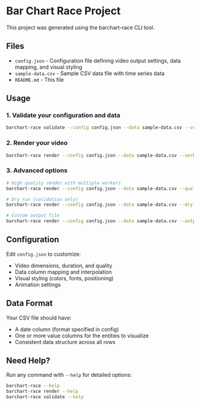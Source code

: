 # Bar Chart Race Project

This project was generated using the barchart-race CLI tool.

## Files

- `config.json` - Configuration file defining video output settings, data mapping, and visual styling
- `sample-data.csv` - Sample CSV data file with time series data
- `README.md` - This file

## Usage

### 1. Validate your configuration and data
```bash
barchart-race validate --config config.json --data sample-data.csv --verbose
```

### 2. Render your video
```bash
barchart-race render --config config.json --data sample-data.csv --verbose
```

### 3. Advanced options
```bash
# High quality render with multiple workers
barchart-race render --config config.json --data sample-data.csv --quality max --parallel 4

# Dry run (validation only)
barchart-race render --config config.json --data sample-data.csv --dry-run

# Custom output file
barchart-race render --config config.json --data sample-data.csv --output my-video.mp4
```

## Configuration

Edit `config.json` to customize:
- Video dimensions, duration, and quality
- Data column mapping and interpolation
- Visual styling (colors, fonts, positioning)
- Animation settings

## Data Format

Your CSV file should have:
- A date column (format specified in config)
- One or more value columns for the entities to visualize
- Consistent data structure across all rows

## Need Help?

Run any command with `--help` for detailed options:
```bash
barchart-race --help
barchart-race render --help
barchart-race validate --help
```
